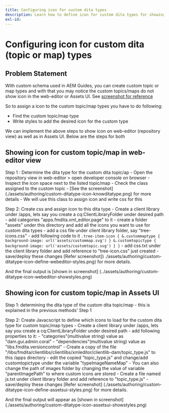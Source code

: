 ```yaml
---
title: Configuring icon for custom dita types
description: Learn how to define icon for custom dita types for showing their icon on different UI in AEM
exl-id: 
---
```

# Configuring icon for custom dita (topic or map) types


## Problem Statement

With custom schema used in AEM Guides, you can create custom topic or map types and with that you may notice the custom topics/maps do not show icon in the web-editor or Assets UI. See  [screenshot for reference](./assets/authoring/custom-ditatype-icon-notshown.png)

So to assign a icon to the custom topic/map types you have to do following:
- Find the custom topic/map type
- Write styles to add the desired icon for the custom type


We can implement the above steps to show icon on web-editor (repository view) as well as in Assets UI. Below are the steps for both


## Showing icon for custom topic/map in web-editor view

Step 1 : Determine the dita type for the custom dita topic/ap
	- Open the repository view in web-editor > open developer console on browser
	- Inspect the icon space next to the listed topic/map 
	- Check the class assigned to the custom topic 
	- [See the screenshot] (./assets/authoring/custom-ditatype-icon-knowditatype.png) for more details
	- We will use this class to assign icon and write css for this
	
Step 2: Create css and assign icon to this dita type
	- Create a client library under /apps, lets say you create a cq:ClientLibraryFolder under desired path
		- add categories "apps.fmdita.xml_editor.page" to it
	- create a folder "assets" under this directory and add all the icons you want to use for custom dita types
	- add a css file under client library folder, say "tree-icons.css"
		- add following code to it
		```
			.tree-item-icon {
				&.custommaptype {
					background-image: url('assets/custommap.svg')
				}
				&.customtopictype {
					background-image: url('assets/customtopic.svg')
				}
			}
		```
	- add css.txt under the client library folder and add reference to "tree-icon.css" just created
	- save/deploy these changes
[Refer screenshot]) ./assets/authoring/custom-ditatype-icon-define-webeditor-styles.png) for more details.

And the final output is [shown in screenshot] (../assets/authoring/custom-ditatype-icon-webeditor-showstyles.png)


## Showing icon for custom topic/map in Assets UI

Step 1: determining the dita type of the custom dita topic/map
	- this is explained in the previous methods' Step 1
	
Step 2: Create Javacscript to define which icons to load for the custom dita type for custom topic/map types
	- Create a client library under /apps, lets say you create a cq:ClientLibraryFolder under desired path
		- add following properties to it:
			- "categories"(multivalue string) value as "dam.gui.admin.coral" 
			- "dependencies"(multivalue string) value as "libs.fmdita.versioncontrol"
	- Create a copy of the file "/libs/fmdita/clientlibs/clientlibs/xmleditor/clientlib-dam/topic_type.js" to this /apps directory
		- edit the copied "topic_type.js" and change/add customtopictype under the variable "typeImageNameMap"
		- You can also change the path of images folder by changing the value of variable "parentImagePath" to where custom icons are stored
	- Create a file named js.txt under client library folder and add reference to "topic_type.js"
	- save/deploy these changes
[Refer screenshot] (./assets/authoring/custom-ditatype-icon-define-assetsui-styles.png) for more details.

And the final output will appear as [shown in screenshot] (./assets/authoring/custom-ditatype-icon-assetsui-showstyles.png)